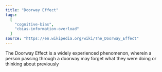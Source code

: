 ```yaml
---
title: "Doorway Effect"
tags:
  [
    "cognitive-bias",
    "cbias-information-overload"
  ]
source: "https://en.wikipedia.org/wiki/The_Doorway_Effect"
---
```


The Doorway Effect is a widely experienced phenomenon, wherein a person passing through a doorway may forget what they were doing or thinking about previously
